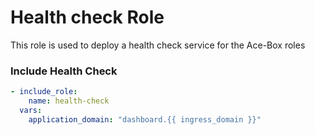# Health check Role

This role is used to deploy a health check service for the Ace-Box roles

### Include Health Check

```yaml
- include_role:
    name: health-check
  vars:
    application_domain: "dashboard.{{ ingress_domain }}"
```
